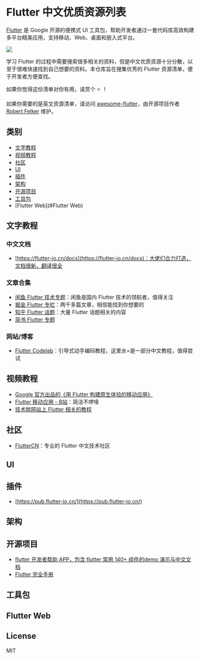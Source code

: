 # Flutter 中文优质资源列表

[Flutter](https://flutter.dev/) 是 Google 开源的便携式 UI 工具包，帮助开发者通过一套代码库高效构建多平台精美应用，支持移动、Web、桌面和嵌入式平台。

![](https://github.com/fluttercnclub/awesome-fluttercn/blob/master/src/flutter.jpg)

学习 Flutter 的过程中需要搜索很多相关的资料，但是中文优质资源十分分散，以至于很难快速找到自己想要的资料。本仓库旨在搜集优秀的 Flutter 资源清单，便于开发者方便查找。

如果你觉得这份清单对你有用，请赏个 ⭐ ！

如果你需要的是英文资源清单，请访问 [awesome-flutter](https://github.com/Solido/awesome-flutter)，由开源项目作者 [Robert Felker](https://github.com/Solido) 维护。

## 类别

+ [文字教程](#文字教程)
+ [视频教程](#视频教程)
+ [社区](#社区)
+ [UI](#UI)
+ [插件](#插件)
+ [架构](#架构)
+ [开源项目](#开源项目)
+ [工具包](#工具包)
+ [Flutter Web](#Flutter Web)

## 文字教程

### 中文文档

+ [https://flutter-io.cn/docs](https://flutter-io.cn/docs)：大佬们合力打造，文档很新，翻译很全

### 文章合集

+ [闲鱼 Flutter 技术专题](https://www.yuque.com/xytech/flutter/)：闲鱼是国内 Flutter 技术的领航者，值得关注
+ [掘金 Flutter 专栏](https://juejin.im/tag/Flutter)：两千多篇文章，相信能找到你想要的
+ [知乎 Flutter 话题](https://www.zhihu.com/topic/20172123/hot)：大量 Flutter 话题相关的内容
+ [简书 Flutter 专题](https://www.jianshu.com/c/85bbb8bb4471)

### 网站/博客

+ [Flutter Codelab](https://codelabs.flutter-io.cn/)：引导式动手编码教程，这里水=是一部分中文教程，值得尝试

## 视频教程

+ [Google 官方出品的《用 Flutter 构建原生体验的移动应用》](https://cn.udacity.com/course/build-native-mobile-apps-with-flutter--ud905)
+ [Flutter 移动应用 - B站](https://www.bilibili.com/video/av52699308/)：简洁不啰嗦
+ [技术胖网站上 Flutter 相关的教程](https://jspang.com)

## 社区

+ [FlutterCN](https://www.fluttercn.net/)：专业的 Flutter 中文技术社区

## UI

## 插件

+ [https://pub.flutter-io.cn/](https://pub.flutter-io.cn/)

## 架构

## 开源项目

+ [flutter 开发者帮助 APP，包含 flutter 常用 140+ 组件的demo 演示与中文文档](https://github.com/alibaba/flutter-go)
+ [Flutter 完全手册](The-Guide-to-the-Flutter)

## 工具包

## Flutter Web

## License

MIT
